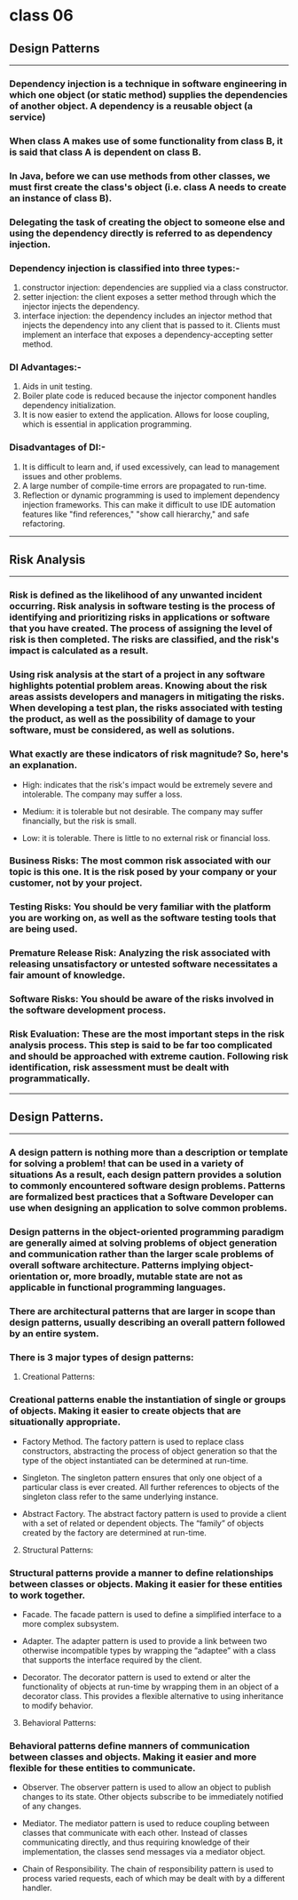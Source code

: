 # class 06

## Design Patterns

----------------

### Dependency injection is a technique in software engineering in which one object (or static method) supplies the dependencies of another object. A dependency is a reusable object (a service)

### When class A makes use of some functionality from class B, it is said that class A is dependent on class B.

### In Java, before we can use methods from other classes, we must first create the class's object (i.e. class A needs to create an instance of class B).

### Delegating the task of creating the object to someone else and using the dependency directly is referred to as dependency injection.

### Dependency injection is classified into three types:-

1. constructor injection: dependencies are supplied via a class constructor.
2. setter injection: the client exposes a setter method through which the injector injects the dependency.
3. interface injection: the dependency includes an injector method that injects the dependency into any client that is passed to it. Clients must implement an interface that exposes a dependency-accepting setter method.

### DI Advantages:-

1. Aids in unit testing.
2. Boiler plate code is reduced because the injector component handles dependency initialization.
3. It is now easier to extend the application.
Allows for loose coupling, which is essential in application programming.

### Disadvantages of DI:-

1. It is difficult to learn and, if used excessively, can lead to management issues and other problems.
2. A large number of compile-time errors are propagated to run-time.
3. Reflection or dynamic programming is used to implement dependency injection frameworks. This can make it difficult to use IDE automation features like "find references," "show call hierarchy," and safe refactoring.

----------------

## Risk Analysis

----------------

### Risk is defined as the likelihood of any unwanted incident occurring. Risk analysis in software testing is the process of identifying and prioritizing risks in applications or software that you have created. The process of assigning the level of risk is then completed. The risks are classified, and the risk's impact is calculated as a result.

### Using risk analysis at the start of a project in any software highlights potential problem areas. Knowing about the risk areas assists developers and managers in mitigating the risks. When developing a test plan, the risks associated with testing the product, as well as the possibility of damage to your software, must be considered, as well as solutions.

### What exactly are these indicators of risk magnitude? So, here's an explanation.

- High: indicates that the risk's impact would be extremely severe and intolerable. The company may suffer a loss.

- Medium: it is tolerable but not desirable. The company may suffer financially, but the risk is small.

- Low: it is tolerable. There is little to no external risk or financial loss.

### Business Risks: The most common risk associated with our topic is this one. It is the risk posed by your company or your customer, not by your project.

### Testing Risks: You should be very familiar with the platform you are working on, as well as the software testing tools that are being used.

### Premature Release Risk: Analyzing the risk associated with releasing unsatisfactory or untested software necessitates a fair amount of knowledge.

### Software Risks: You should be aware of the risks involved in the software development process.

### Risk Evaluation: These are the most important steps in the risk analysis process. This step is said to be far too complicated and should be approached with extreme caution. Following risk identification, risk assessment must be dealt with programmatically.

----------------

## Design Patterns.

----------------

### A design pattern is nothing more than a description or template for solving a problem! that can be used in a variety of situations As a result, each design pattern provides a solution to commonly encountered software design problems. Patterns are formalized best practices that a Software Developer can use when designing an application to solve common problems.

### Design patterns in the object-oriented programming paradigm are generally aimed at solving problems of object generation and communication rather than the larger scale problems of overall software architecture. Patterns implying object-orientation or, more broadly, mutable state are not as applicable in functional programming languages.

### There are architectural patterns that are larger in scope than design patterns, usually describing an overall pattern followed by an entire system.

### There is 3 major types of design patterns:

1. Creational Patterns:

### Creational patterns enable the instantiation of single or groups of objects. Making it easier to create objects that are situationally appropriate.

- Factory Method. The factory pattern is used to replace class constructors, abstracting the process of object generation so that the type of the object instantiated can be determined at run-time.

- Singleton. The singleton pattern ensures that only one object of a particular class is ever created. All further references to objects of the singleton class refer to the same underlying instance.

- Abstract Factory. The abstract factory pattern is used to provide a client with a set of related or dependent objects. The “family” of objects created by the factory are determined at run-time.

2. Structural Patterns:

### Structural patterns provide a manner to define relationships between classes or objects. Making it easier for these entities to work together.

- Facade. The facade pattern is used to define a simplified interface to a more complex subsystem.

- Adapter. The adapter pattern is used to provide a link between two otherwise incompatible types by wrapping the “adaptee” with a class that supports the interface required by the client.

- Decorator. The decorator pattern is used to extend or alter the functionality of objects at run-time by wrapping them in an object of a decorator class. This provides a flexible alternative to using inheritance to modify behavior.

3. Behavioral Patterns:

### Behavioral patterns define manners of communication between classes and objects. Making it easier and more flexible for these entities to communicate.

- Observer. The observer pattern is used to allow an object to publish changes to its state. Other objects subscribe to be immediately notified of any changes.

- Mediator. The mediator pattern is used to reduce coupling between classes that communicate with each other. Instead of classes communicating directly, and thus requiring knowledge of their implementation, the classes send messages via a mediator object.

- Chain of Responsibility. The chain of responsibility pattern is used to process varied requests, each of which may be dealt with by a different handler.
